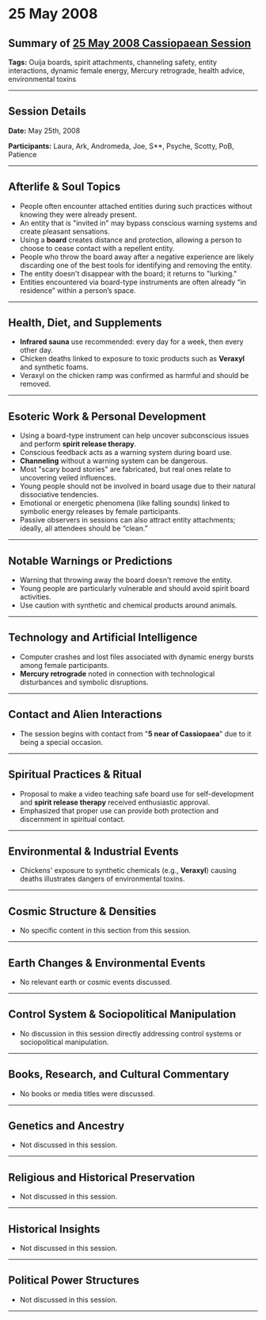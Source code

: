 # 25 May 2008

## Summary of [25 May 2008 Cassiopaean Session](https://cassiopaea.org/forum/threads/session-25-may-2008.18665/)

**Tags:** Ouija boards, spirit attachments, channeling safety, entity interactions, dynamic female energy, Mercury retrograde, health advice, environmental toxins

---


## Session Details

**Date:** May 25th, 2008

**Participants:** Laura, Ark, Andromeda, Joe, S**, Psyche, Scotty, PoB, Patience

---


## Afterlife & Soul Topics

- People often encounter attached entities during such practices without knowing they were already present.
- An entity that is "invited in" may bypass conscious warning systems and create pleasant sensations.
- Using a **board** creates distance and protection, allowing a person to choose to cease contact with a repellent entity.
- People who throw the board away after a negative experience are likely discarding one of the best tools for identifying and removing the entity.
- The entity doesn't disappear with the board; it returns to "lurking."
- Entities encountered via board-type instruments are often already “in residence” within a person’s space.

---


## Health, Diet, and Supplements

- **Infrared sauna** use recommended: every day for a week, then every other day.
- Chicken deaths linked to exposure to toxic products such as **Veraxyl** and synthetic foams.
- Veraxyl on the chicken ramp was confirmed as harmful and should be removed.

---


## Esoteric Work & Personal Development

- Using a board-type instrument can help uncover subconscious issues and perform **spirit release therapy**.
- Conscious feedback acts as a warning system during board use.
- **Channeling** without a warning system can be dangerous.
- Most "scary board stories" are fabricated, but real ones relate to uncovering veiled influences.
- Young people should not be involved in board usage due to their natural dissociative tendencies.
- Emotional or energetic phenomena (like falling sounds) linked to symbolic energy releases by female participants.
- Passive observers in sessions can also attract entity attachments; ideally, all attendees should be “clean.”

---


## Notable Warnings or Predictions

- Warning that throwing away the board doesn't remove the entity.
- Young people are particularly vulnerable and should avoid spirit board activities.
- Use caution with synthetic and chemical products around animals.

---


## Technology and Artificial Intelligence

- Computer crashes and lost files associated with dynamic energy bursts among female participants.
- **Mercury retrograde** noted in connection with technological disturbances and symbolic disruptions.

---


## Contact and Alien Interactions

- The session begins with contact from "**5 near of Cassiopaea**" due to it being a special occasion.

---


## Spiritual Practices & Ritual

- Proposal to make a video teaching safe board use for self-development and **spirit release therapy** received enthusiastic approval.
- Emphasized that proper use can provide both protection and discernment in spiritual contact.

---


## Environmental & Industrial Events

- Chickens' exposure to synthetic chemicals (e.g., **Veraxyl**) causing deaths illustrates dangers of environmental toxins.

---



## Cosmic Structure & Densities

- No specific content in this section from this session.

---


## Earth Changes & Environmental Events

- No relevant earth or cosmic events discussed.

---


## Control System & Sociopolitical Manipulation

- No discussion in this session directly addressing control systems or sociopolitical manipulation.

---


## Books, Research, and Cultural Commentary

- No books or media titles were discussed.

---


## Genetics and Ancestry

- Not discussed in this session.

---


## Religious and Historical Preservation

- Not discussed in this session.

---


## Historical Insights

- Not discussed in this session.

---


## Political Power Structures

- Not discussed in this session.

---


